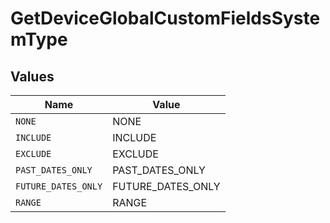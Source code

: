 # GetDeviceGlobalCustomFieldsSystemType


## Values

| Name                | Value               |
| ------------------- | ------------------- |
| `NONE`              | NONE                |
| `INCLUDE`           | INCLUDE             |
| `EXCLUDE`           | EXCLUDE             |
| `PAST_DATES_ONLY`   | PAST_DATES_ONLY     |
| `FUTURE_DATES_ONLY` | FUTURE_DATES_ONLY   |
| `RANGE`             | RANGE               |